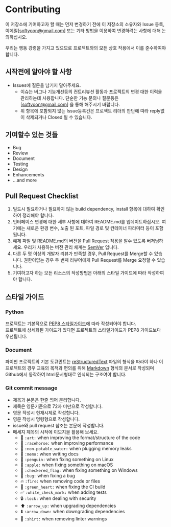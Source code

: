 # Contributing
이 저장소에 기여하고자 할 때는 먼저 변경하기 전에 이 저장소의 소유자와 Issue 등록, 이메일[softyoon@gmail.com] 또는 기타 방법을 이용하여 변경하려는 사항에 대해 논의하십시오.

우리는 행동 강령을 가지고 있으므로 프로젝트와의 모든 상호 작용에서 이를 준수하여야 합니다.

## 시작전에 알아야 할 사항
- Issues에 질문을 남기지 말아주세요.
    - 이슈는 버그나 기능개선등의 컨트리뷰션 활동과 프로젝트의 변경 대한 이력을 관리하는데 사용합니다. 단순한 기능 문의나 질문등은 [softyoon@gmail.com] 을 통해 해주시기 바랍니다. 
    - 위 항목에 포함되지 않는 Issue등록건은 프로젝트 리더의 판단에 따라 reply없이 삭제되거나 Closed 될 수 있습니다.

## 기여할수 있는 것들
- Bug
- Review
- Document
- Testing
- Design
- Enhancements
- ...and more

## Pull Request Checklist  
1. 빌드시 필요하거나 필요하지 않는 build dependency, install 항목에 대하여 확인하여 정리해야 합니다.
1. 인터페이스 변경에 대한 세부 사항에 대하여 README.md를 업데이트하십시오. 여기에는 새로운 환경 변수, 노출 된 포트, 파일 경로 및 컨테이너 파라미터 등이 포함됩니다.
1. 예제 파일 및 README.md의 버전을 Pull Request 적용을 알수 있도록 버저닝하세요. 우리가 사용하는 버전 관리 체계는 [SemVer](http://semver.org/) 입니다.
1. 다른 두 명 이상의 개발자 리뷰가 만족할 경우, Pull Request를 Merge할 수 있습니다. 권한이없는 경우 두 번째 리뷰어에게 Pull Request를 Merge 요청할 수 있습니다.
1. 기여하고자 하는 모든 리소스의 작성방법은 아래의 스타일 가이드에 따라 작성하여야 합니다.

## 스타일 가이드
### Python
프로젝트는 기본적으로 [PEP8 스타일가이드](https://www.python.org/dev/peps/pep-0008/)에 따라 작성되어야 합니다.  
프로젝트에 상세화된 가이드가 있다면 프로젝트의 스타일가이드가 PEP8 가이드보다 우선됩니다.

### Document
파이썬 프로젝트의 기본 도큐먼트는 [reStructuredText](http://docutils.sourceforge.net/rst.html) 파일의 형식을 따라야 하나 이 프로젝트의 경우 교육의 목적과 편의를 위해 [Markdown](http://guides.github.com/features/mastering-markdown/) 형식의 문서로 작성되며 Github에서 동작하여 html문서형태로 인식되는 구조여야 합니다.  

### Git commit message
- 제목과 본문은 한줄 띄어 분리합니다.
- 제목은 영문기준으로 72자 미만으로 작성합니다.
- 영문 작성시 현재시제로 작성합니다.
- 영문 작성시 명령형으로 작성합니다.
- issue와 pull request 참조는 본문에 작성합니다.
- 메세지 제목의 시작에 이모지을 활용해 보세요.
    * :art: `:art:` when improving the format/structure of the code
    * :racehorse: `:racehorse:` when improving performance
    * :non-potable_water: `:non-potable_water:` when plugging memory leaks
    * :memo: `:memo:` when writing docs
    * :penguin: `:penguin:` when fixing something on Linux
    * :apple: `:apple:` when fixing something on macOS
    * :checkered_flag: `:checkered_flag:` when fixing something on Windows
    * :bug: `:bug:` when fixing a bug
    * :fire: `:fire:` when removing code or files
    * :green_heart: `:green_heart:` when fixing the CI build
    * :white_check_mark: `:white_check_mark:` when adding tests
    * :lock: `:lock:` when dealing with security
    * :arrow_up: `:arrow_up:` when upgrading dependencies
    * :arrow_down: `:arrow_down:` when downgrading dependencies
    * :shirt: `:shirt:` when removing linter warnings
